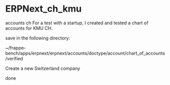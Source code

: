 # ERPNext_ch_kmu
accounts ch
For a test with a startup, I created and tested a chart of accounts for KMU CH.  

save in the following directory:

~/frappe-bench/apps/erpnext/erpnext/accounts/doctype/account/chart_of_accounts/verified

Create a new Switzerland company 

done
